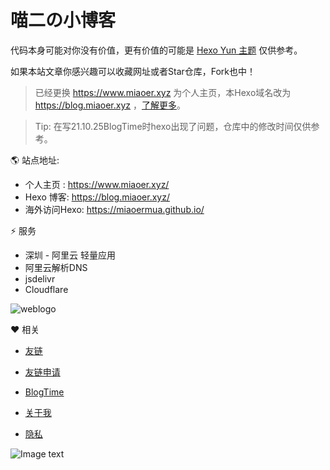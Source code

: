 # 喵二の小博客

代码本身可能对你没有价值，更有价值的可能是 [Hexo Yun 主题](https://yun.yunyoujun.cn/) 仅供参考。

如果本站文章你感兴趣可以收藏网址或者Star仓库，Fork也中！

>已经更换 <https://www.miaoer.xyz> 为个人主页，本Hexo域名改为 <https://blog.miaoer.xyz> ，[了解更多](https://blog.miaoer.xyz/notes/2)。

> Tip: 在写21.10.25BlogTime时hexo出现了问题，仓库中的修改时间仅供参考。


🌎 站点地址:

- 个人主页 : https://www.miaoer.xyz/
- Hexo 博客: https://blog.miaoer.xyz/
- 海外访问Hexo: https://miaoermua.github.io/


⚡ 服务

- 深圳 - 阿里云 轻量应用
- 阿里云解析DNS
- jsdelivr
- Cloudflare




![weblogo](https://cdn.jsdelivr.net/gh/miaoermua/miaoermua.github.io@latest/logo/weblogo.png)

❤️ 相关

- [友链](https://www.miaoer.xyz/friends)

- [友链申请](https://www.miaoer.xyz/cat-friends)

- [BlogTime](https://www.miaoer.xyz/posts/blog/blogtime)

- [关于我](https://www.miaoer.xyz/about)

- [隐私](https://blog.miaoer.xyz/privacy)

![Image text](https://www.hualigs.cn/image/60d83024b29df.jpg)